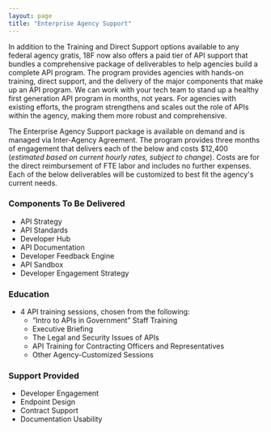 ```yaml
---
layout: page
title: "Enterprise Agency Support"
---
```


In addition to the Training and Direct Support options available to any federal agency gratis, 18F now also offers a paid tier of API support that bundles a comprehensive package of deliverables to help agencies build a complete API program.  The program provides agencies with hands-on training, direct support, and the delivery of the major components that make up an API program.  We can work with your tech team to stand up a healthy first generation API program in months, not years.  For agencies with existing efforts, the program strengthens and scales out the role of APIs within the agency, making them more robust and comprehensive.   

The Enterprise Agency Support package is available on demand and is managed via Inter-Agency Agreement.  The program provides three months of engagement that delivers each of the below and costs $12,400 (*estimated based on current hourly rates, subject to change*). Costs are for the direct reimbursement of FTE labor and includes no further expenses.  Each of the below deliverables will be customized to best fit the agency's current needs.  

### Components To Be Delivered
* API Strategy 
* API Standards 
* Developer Hub 
* API Documentation 
* Developer Feedback Engine 
* API Sandbox
* Developer Engagement Strategy 

### Education
* 4 API training sessions, chosen from the following:
  * “Intro to APIs in Government” Staff Training
  * Executive Briefing
  * The Legal and Security Issues of APIs
  * API Training for Contracting Officers and Representatives
  * Other Agency-Customized Sessions

### Support Provided
* Developer Engagement 
* Endpoint Design 
* Contract Support 
* Documentation Usability


